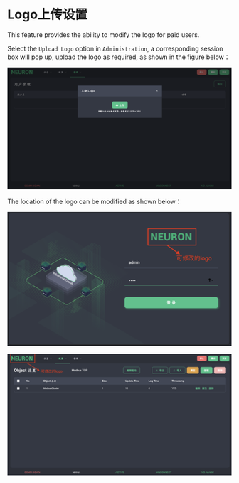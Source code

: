 # Logo上传设置

This feature provides the ability to modify the logo for paid users.

Select the `Upload Logo` option in `Administration`, a corresponding session box will pop up, upload the logo as required, as shown in the figure below：

![upload-logo](./assets/upload-logo.png)

The location of the logo can be modified as shown below：

![logo1](./assets/logo1.png)

![logo2](./assets/logo2.png)
